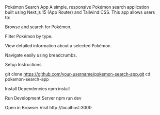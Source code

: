 Pokémon Search App
A simple, responsive Pokémon search application built using Next.js 15 (App Router) and Tailwind CSS. This app allows users to:

Browse and search for Pokémon.

Filter Pokémon by type.

View detailed information about a selected Pokémon.

Navigate easily using breadcrumbs.

Setup Instructions

git clone https://github.com/your-username/pokemon-search-app.git
cd pokemon-search-app

Install Dependencies
npm install

Run Development Server
npm run dev

Open in Browser
Visit http://localhost:3000
